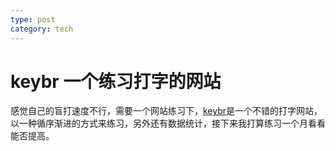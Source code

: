 ```yaml
---
type: post
category: tech
---
```


# keybr 一个练习打字的网站

感觉自己的盲打速度不行，需要一个网站练习下，[keybr](https://www.keybr.com/)是一个不错的打字网站，以一种循序渐进的方式来练习，另外还有数据统计，接下来我打算练习一个月看看能否提高。
